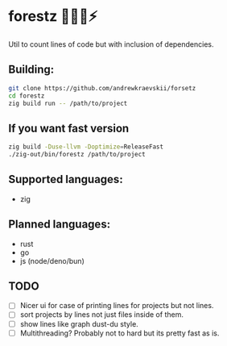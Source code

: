 # forestz 🌳🌲🌿⚡

Util to count lines of code but with inclusion of dependencies.

## Building:

```sh
git clone https://github.com/andrewkraevskii/forsetz
cd forestz
zig build run -- /path/to/project
```

## If you want fast version
```sh
zig build -Duse-llvm -Doptimize=ReleaseFast
./zig-out/bin/forestz /path/to/project
```



## Supported languages:
- zig

## Planned languages:
- rust
- go
- js (node/deno/bun)


## TODO
- [ ] Nicer ui for case of printing lines for projects but not lines.
- [ ] sort projects by lines not just files inside of them.
- [ ] show lines like graph dust-du style.
- [ ] Multithreading? Probably not to hard but its pretty fast as is.
